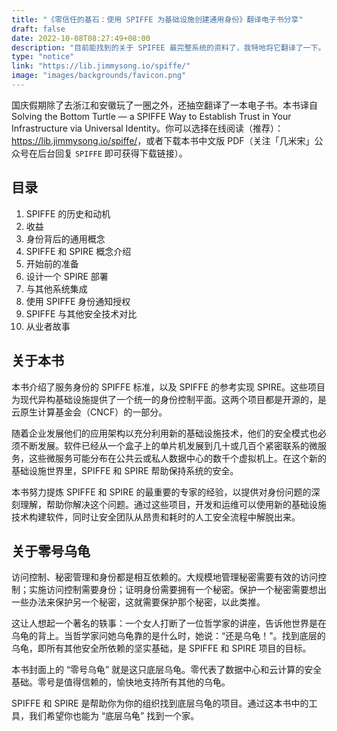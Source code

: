 ```yaml
---
title: "《零信任的基石：使用 SPIFFE 为基础设施创建通用身份》翻译电子书分享"
draft: false
date: 2022-10-08T08:27:49+08:00
description: "目前能找到的关于 SPIFEE 最完整系统的资料了，我特地将它翻译了一下。"
type: "notice"
link: "https://lib.jimmysong.io/spiffe/"
image: "images/backgrounds/favicon.png"
---
```


国庆假期除了去浙江和安徽玩了一圈之外，还抽空翻译了一本电子书。本书译自 Solving the Bottom Turtle — a SPIFFE Way to Establish Trust in Your Infrastructure via Universal Identity。你可以选择在线阅读（推荐）：<https://lib.jimmysong.io/spiffe/>，或者下载本书中文版 PDF（关注「几米宋」公众号在后台回复 `SPIFFE` 即可获得下载链接）。

## 目录

1. SPIFFE 的历史和动机
2. 收益
3. 身份背后的通用概念
4. SPIFFE 和 SPIRE 概念介绍
5. 开始前的准备
6. 设计一个 SPIRE 部署
7. 与其他系统集成
8. 使用 SPIFFE 身份通知授权
9. SPIFFE 与其他安全技术对比
10. 从业者故事

## 关于本书

本书介绍了服务身份的 SPIFFE 标准，以及 SPIFFE 的参考实现 SPIRE。这些项目为现代异构基础设施提供了一个统一的身份控制平面。这两个项目都是开源的，是云原生计算基金会（CNCF）的一部分。

随着企业发展他们的应用架构以充分利用新的基础设施技术，他们的安全模式也必须不断发展。软件已经从一个盒子上的单片机发展到几十或几百个紧密联系的微服务，这些微服务可能分布在公共云或私人数据中心的数千个虚拟机上。在这个新的基础设施世界里，SPIFFE 和 SPIRE 帮助保持系统的安全。

本书努力提炼 SPIFFE 和 SPIRE 的最重要的专家的经验，以提供对身份问题的深刻理解，帮助你解决这个问题。通过这些项目，开发和运维可以使用新的基础设施技术构建软件，同时让安全团队从昂贵和耗时的人工安全流程中解脱出来。

## 关于零号乌龟

访问控制、秘密管理和身份都是相互依赖的。大规模地管理秘密需要有效的访问控制；实施访问控制需要身份；证明身份需要拥有一个秘密。保护一个秘密需要想出一些办法来保护另一个秘密，这就需要保护那个秘密，以此类推。

这让人想起一个著名的轶事：一个女人打断了一位哲学家的讲座，告诉他世界是在乌龟的背上。当哲学家问她乌龟靠的是什么时，她说：“还是乌龟！"。找到底层的乌龟，即所有其他安全所依赖的坚实基础，是 SPIFFE 和 SPIRE 项目的目标。

本书封面上的 “零号乌龟” 就是这只底层乌龟。零代表了数据中心和云计算的安全基础。零号是值得信赖的，愉快地支持所有其他的乌龟。

SPIFFE 和 SPIRE 是帮助你为你的组织找到底层乌龟的项目。通过这本书中的工具，我们希望你也能为 “底层乌龟” 找到一个家。
